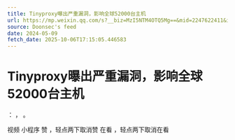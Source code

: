 ```yaml
---
title: Tinyproxy曝出严重漏洞，影响全球52000台主机
url: https://mp.weixin.qq.com/s?__biz=MzI5NTM4OTQ5Mg==&mid=2247622411&idx=4&sn=6d5464101c4cea669873bb83c5363c09
source: Doonsec's feed
date: 2024-05-09
fetch_date: 2025-10-06T17:15:05.446583
---
```


# Tinyproxy曝出严重漏洞，影响全球52000台主机

：
，
。

视频
小程序
赞
，轻点两下取消赞
在看
，轻点两下取消在看